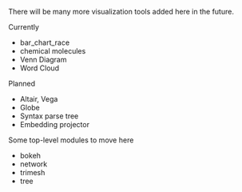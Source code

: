 There will be many more visualization tools added here in the future.

Currently
- bar_chart_race
- chemical molecules
- Venn Diagram
- Word Cloud

Planned
- Altair, Vega
- Globe
- Syntax parse tree
- Embedding projector

Some top-level modules to move here
- bokeh
- network
- trimesh
- tree
